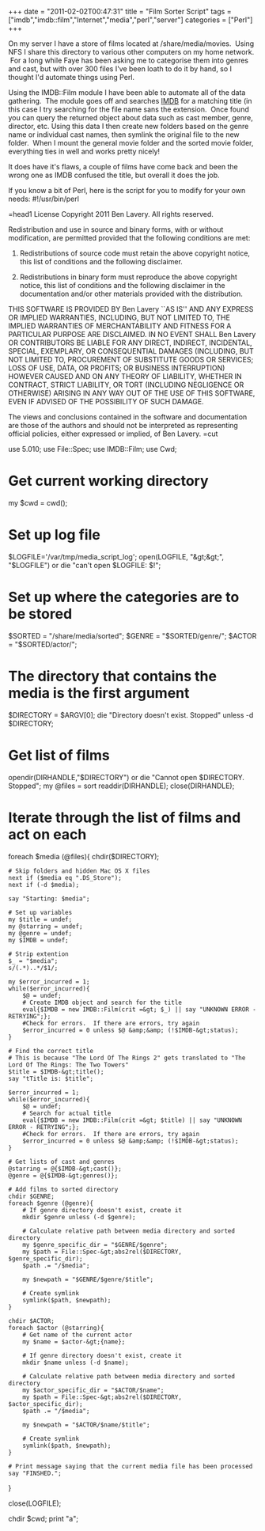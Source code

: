 +++
date = "2011-02-02T00:47:31"
title = "Film Sorter Script"
tags = ["imdb","imdb::film","Internet","media","perl","server"]
categories = ["Perl"]
+++

On my server I have a store of films located at /share/media/movies.  Using NFS I share this directory to various other computers on my home network.  For a long while Faye has been asking me to categorise them into genres and cast, but with over 300 files I've been loath to do it by hand, so I thought I'd automate things using Perl.

Using the IMDB::Film module I have been able to automate all of the data gathering.  The module goes off and searches [IMDB][1] for a matching title (in this case I try searching for the file name sans the extension.  Once found you can query the returned object about data such as cast member, genre, director, etc.
Using this data I then create new folders based on the genre name or individual cast names, then symlink the original file to the new folder.  When I mount the general movie folder and the sorted movie folder, everything ties in well and works pretty nicely!

It does have it's flaws, a couple of films have come back and been the wrong one as IMDB confused the title, but overall it does the job.

If you know a bit of Perl, here is the script for you to modify for your own needs:
	#!/usr/bin/perl

=head1 License
Copyright 2011 Ben Lavery. All rights reserved.

Redistribution and use in source and binary forms, with or without modification, are
permitted provided that the following conditions are met:

   1. Redistributions of source code must retain the above copyright notice, this list of
      conditions and the following disclaimer.

   2. Redistributions in binary form must reproduce the above copyright notice, this list
      of conditions and the following disclaimer in the documentation and/or other materials
      provided with the distribution.

THIS SOFTWARE IS PROVIDED BY Ben Lavery ``AS IS'' AND ANY EXPRESS OR IMPLIED
WARRANTIES, INCLUDING, BUT NOT LIMITED TO, THE IMPLIED WARRANTIES OF MERCHANTABILITY AND
FITNESS FOR A PARTICULAR PURPOSE ARE DISCLAIMED. IN NO EVENT SHALL Ben Lavery OR
CONTRIBUTORS BE LIABLE FOR ANY DIRECT, INDIRECT, INCIDENTAL, SPECIAL, EXEMPLARY, OR
CONSEQUENTIAL DAMAGES (INCLUDING, BUT NOT LIMITED TO, PROCUREMENT OF SUBSTITUTE GOODS OR
SERVICES; LOSS OF USE, DATA, OR PROFITS; OR BUSINESS INTERRUPTION) HOWEVER CAUSED AND ON
ANY THEORY OF LIABILITY, WHETHER IN CONTRACT, STRICT LIABILITY, OR TORT (INCLUDING
NEGLIGENCE OR OTHERWISE) ARISING IN ANY WAY OUT OF THE USE OF THIS SOFTWARE, EVEN IF
ADVISED OF THE POSSIBILITY OF SUCH DAMAGE.

The views and conclusions contained in the software and documentation are those of the
authors and should not be interpreted as representing official policies, either expressed
or implied, of Ben Lavery.
=cut

use 5.010;
use File::Spec;
use IMDB::Film;
use Cwd;

# Get current working directory
my $cwd = cwd();

# Set up log file
$LOGFILE='/var/tmp/media_script_log';
open(LOGFILE, "&gt;&gt;", "$LOGFILE") or die "can't open $LOGFILE: $!";

# Set up where the categories are to be stored
$SORTED = "/share/media/sorted";
$GENRE = "$SORTED/genre/";
$ACTOR = "$SORTED/actor/";

# The directory that contains the media is the first argument
$DIRECTORY = $ARGV[0];
die "Directory doesn't exist. Stopped" unless -d $DIRECTORY;

# Get list of films
opendir(DIRHANDLE,"$DIRECTORY") or die "Cannot open $DIRECTORY.  Stopped";
my @files = sort readdir(DIRHANDLE);
close(DIRHANDLE);

# Iterate through the list of films and act on each
foreach $media (@files){
	chdir($DIRECTORY);

	# Skip folders and hidden Mac OS X files
	next if ($media eq ".DS_Store");
	next if (-d $media);

	say "Starting: $media";

	# Set up variables
	my $title = undef;
	my @starring = undef;
	my @genre = undef;
	my $IMDB = undef;

	# Strip extention
	$_ = "$media";
	s/(.*)..*/$1/;

	my $error_incurred = 1;
	while($error_incurred){
		$@ = undef;
		# Create IMDB object and search for the title
		eval{$IMDB = new IMDB::Film(crit =&gt; $_) || say "UNKNOWN ERROR - RETRYING";};
		#Check for errors.  If there are errors, try again
		$error_incurred = 0 unless $@ &amp;&amp; (!$IMDB-&gt;status);
	}

	# Find the correct title
	# This is because "The Lord Of The Rings 2" gets translated to "The Lord Of The Rings: The Two Towers"
	$title = $IMDB-&gt;title();
	say "tTitle is: $title";

	$error_incurred = 1;
	while($error_incurred){
		$@ = undef;
		# Search for actual title
		eval{$IMDB = new IMDB::Film(crit =&gt; $title) || say "UNKNOWN ERROR - RETRYING";};
		#Check for errors.  If there are errors, try again
		$error_incurred = 0 unless $@ &amp;&amp; (!$IMDB-&gt;status);
	}

	# Get lists of cast and genres
	@starring = @{$IMDB-&gt;cast()};
	@genre = @{$IMDB-&gt;genres()};

	# Add films to sorted directory
	chdir $GENRE;
	foreach $genre (@genre){
		# If genre directory doesn't exist, create it
		mkdir $genre unless (-d $genre);

		# Calculate relative path between media directory and sorted directory
		my $genre_specific_dir = "$GENRE/$genre";
		my $path = File::Spec-&gt;abs2rel($DIRECTORY, $genre_specific_dir);
		$path .= "/$media";

		my $newpath = "$GENRE/$genre/$title";

		# Create symlink
		symlink($path, $newpath);
	}

	chdir $ACTOR;
	foreach $actor (@starring){
		# Get name of the current actor
		my $name = $actor-&gt;{name};

		# If genre directory doesn't exist, create it
		mkdir $name unless (-d $name);

		# Calculate relative path between media directory and sorted directory
		my $actor_specific_dir = "$ACTOR/$name";
		my $path = File::Spec-&gt;abs2rel($DIRECTORY, $actor_specific_dir);
		$path .= "/$media";

		my $newpath = "$ACTOR/$name/$title";

		# Create symlink
		symlink($path, $newpath);
	}

	# Print message saying that the current media file has been processed
	say "FINSHED.";

}

close(LOGFILE);

chdir $cwd;
print "a";

  [1]: http://www.imdb.com/
